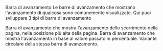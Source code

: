 Barra di avanzamento
Le barre di avanzamento che mostrano l'avanzamento di qualcosa sono comunemente visualizzate. Qui puoi sviluppare 3 tipi di barra di avanzamento

Barra di avanzamento che mostra l'avanzamento dello scorrimento della pagina, nella posizione più alta della pagina.
Barra di avanzamento che mostra l'avanzamento in base al valore passato in percentuale.
Variante circolare della stessa barra di avanzamento.

